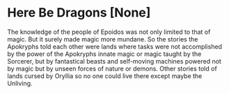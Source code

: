 # Here Be Dragons [None]

The knowledge of the people of Epoidos was not only limited to that of magic. But it surely made magic more mundane. So the stories the Apokryphs told each other were lands where tasks were not accomplished by the power of the Apokryphs innate magic or magic taught by the Sorcerer, but by fantastical beasts and self-moving machines powered not by magic but by unseen forces of nature or demons. Other stories told of lands cursed by Oryllia so no one could live there except maybe the Unliving.

